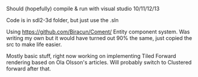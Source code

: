  Should (hopefully) compile & run with visual studio 10/11/12/13
 
 Code is in sdl2-3d folder, but just use the .sln
 
 Using https://github.com/Biracun/Coment/ Entity component system. Was writing my own but
 it would have turned out 90% the same, just copied the src to make life easier.
 
 
 Mostly basic stuff, right now working on implementing Tiled Forward rendering based on Ola Olsson's
 articles. Will probably switch to Clustered forward after that.
